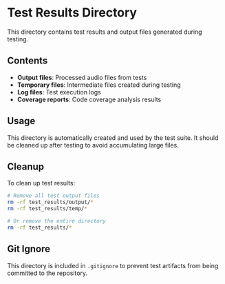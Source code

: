 # Test Results Directory

This directory contains test results and output files generated during testing.

## Contents

- **Output files**: Processed audio files from tests
- **Temporary files**: Intermediate files created during testing
- **Log files**: Test execution logs
- **Coverage reports**: Code coverage analysis results

## Usage

This directory is automatically created and used by the test suite. It should be cleaned up after testing to avoid accumulating large files.

## Cleanup

To clean up test results:

```bash
# Remove all test output files
rm -rf test_results/output/*
rm -rf test_results/temp/*

# Or remove the entire directory
rm -rf test_results/*
```

## Git Ignore

This directory is included in `.gitignore` to prevent test artifacts from being committed to the repository.

